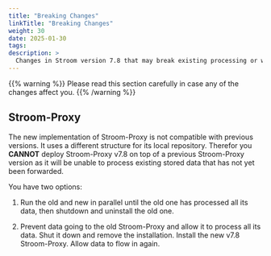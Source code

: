 ```yaml
---
title: "Breaking Changes"
linkTitle: "Breaking Changes"
weight: 30
date: 2025-01-30
tags: 
description: >
  Changes in Stroom version 7.8 that may break existing processing or ways of working.
---
```


{{% warning %}}
Please read this section carefully in case any of the changes affect you.
{{% /warning %}}

## Stroom-Proxy

The new implementation of Stroom-Proxy is not compatible with previous versions.
It uses a different structure for its local repository.
Therefor you **CANNOT** deploy Stroom-Proxy v7.8 on top of a previous Stroom-Proxy version as it will be unable to process existing stored data that has not yet been forwarded.

You have two options:

1. Run the old and new in parallel until the old one has processed all its data, then shutdown and uninstall the old one.

1. Prevent data going to the old Stroom-Proxy and allow it to process all its data.
   Shut it down and remove the installation.
   Install the new v7.8 Stroom-Proxy.
   Allow data to flow in again.




